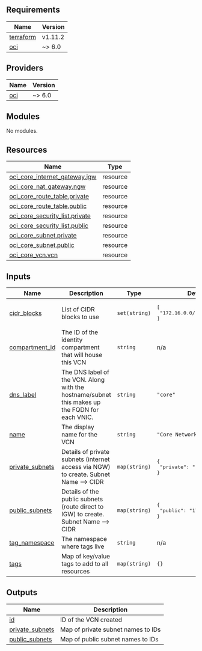 <!-- BEGIN_TF_DOCS -->
## Requirements

| Name | Version |
|------|---------|
| <a name="requirement_terraform"></a> [terraform](#requirement\_terraform) | v1.11.2 |
| <a name="requirement_oci"></a> [oci](#requirement\_oci) | ~> 6.0 |

## Providers

| Name | Version |
|------|---------|
| <a name="provider_oci"></a> [oci](#provider\_oci) | ~> 6.0 |

## Modules

No modules.

## Resources

| Name | Type |
|------|------|
| [oci_core_internet_gateway.igw](https://registry.terraform.io/providers/oracle/oci/latest/docs/resources/core_internet_gateway) | resource |
| [oci_core_nat_gateway.ngw](https://registry.terraform.io/providers/oracle/oci/latest/docs/resources/core_nat_gateway) | resource |
| [oci_core_route_table.private](https://registry.terraform.io/providers/oracle/oci/latest/docs/resources/core_route_table) | resource |
| [oci_core_route_table.public](https://registry.terraform.io/providers/oracle/oci/latest/docs/resources/core_route_table) | resource |
| [oci_core_security_list.private](https://registry.terraform.io/providers/oracle/oci/latest/docs/resources/core_security_list) | resource |
| [oci_core_security_list.public](https://registry.terraform.io/providers/oracle/oci/latest/docs/resources/core_security_list) | resource |
| [oci_core_subnet.private](https://registry.terraform.io/providers/oracle/oci/latest/docs/resources/core_subnet) | resource |
| [oci_core_subnet.public](https://registry.terraform.io/providers/oracle/oci/latest/docs/resources/core_subnet) | resource |
| [oci_core_vcn.vcn](https://registry.terraform.io/providers/oracle/oci/latest/docs/resources/core_vcn) | resource |

## Inputs

| Name | Description | Type | Default | Required |
|------|-------------|------|---------|:--------:|
| <a name="input_cidr_blocks"></a> [cidr\_blocks](#input\_cidr\_blocks) | List of CIDR blocks to use | `set(string)` | <pre>[<br/>  "172.16.0.0/16"<br/>]</pre> | no |
| <a name="input_compartment_id"></a> [compartment\_id](#input\_compartment\_id) | The ID of the identity compartment that will house this VCN | `string` | n/a | yes |
| <a name="input_dns_label"></a> [dns\_label](#input\_dns\_label) | The DNS label of the VCN. Along with the hostname/subnet this makes up the FQDN for each VNIC. | `string` | `"core"` | no |
| <a name="input_name"></a> [name](#input\_name) | The display name for the VCN | `string` | `"Core Network"` | no |
| <a name="input_private_subnets"></a> [private\_subnets](#input\_private\_subnets) | Details of private subnets (internet access via NGW) to create. Subnet Name --> CIDR | `map(string)` | <pre>{<br/>  "private": "172.16.0.16/28"<br/>}</pre> | no |
| <a name="input_public_subnets"></a> [public\_subnets](#input\_public\_subnets) | Details of the public subnets (route direct to IGW) to create. Subnet Name --> CIDR | `map(string)` | <pre>{<br/>  "public": "172.16.0.0/28"<br/>}</pre> | no |
| <a name="input_tag_namespace"></a> [tag\_namespace](#input\_tag\_namespace) | The namespace where tags live | `string` | n/a | yes |
| <a name="input_tags"></a> [tags](#input\_tags) | Map of key/value tags to add to all resources | `map(string)` | `{}` | no |

## Outputs

| Name | Description |
|------|-------------|
| <a name="output_id"></a> [id](#output\_id) | ID of the VCN created |
| <a name="output_private_subnets"></a> [private\_subnets](#output\_private\_subnets) | Map of private subnet names to IDs |
| <a name="output_public_subnets"></a> [public\_subnets](#output\_public\_subnets) | Map of public subnet names to IDs |
<!-- END_TF_DOCS -->